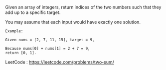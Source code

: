 Given an array of integers, return indices of the two numbers such that they add up to a specific target.

You may assume that each input would have exactly one solution.

```
Example:

Given nums = [2, 7, 11, 15], target = 9,

Because nums[0] + nums[1] = 2 + 7 = 9,
return [0, 1].
```

LeetCode : https://leetcode.com/problems/two-sum/